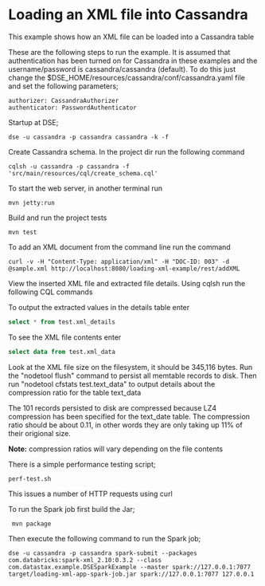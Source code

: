 # Loading an XML file into Cassandra

This example shows how an XML file can be loaded into a Cassandra table 

These are the following steps to run the example. It is assumed that 
authentication has been turned on for Cassandra in these examples and the 
username/password is cassandra/cassandra (default). To do this just change the 
$DSE_HOME/resources/cassandra/conf/cassandra.yaml file and set the following 
parameters;

  ```
  authorizer: CassandraAuthorizer
  authenticator: PasswordAuthenticator
  ```
  
Startup at DSE;

  ```
  dse -u cassandra -p cassandra cassandra -k -f
  ```

Create Cassandra schema. In the project dir run the following command

  ```
  cqlsh -u cassandra -p cassandra -f 'src/main/resources/cql/create_schema.cql'
  ```

To start the web server, in another terminal run 

  ```
  mvn jetty:run
  ```

Build and run the project tests

  ```
  mvn test
  ```

To add an XML document from the command line run the command

  ```
  curl -v -H "Content-Type: application/xml" -H "DOC-ID: 003" -d @sample.xml http://localhost:8080/loading-xml-example/rest/addXML
  ```

View the inserted XML file and extracted file details. Using cqlsh run the following CQL commands
  
To output the extracted values in the details table enter

  ```sql
  select * from test.xml_details
  ```
To see the XML file contents enter
  
  ```sql 
  select data from test.xml_data
  ```
    
Look at the XML file size on the filesystem, it should be 345,116 bytes. Run the "nodetool flush" command 
to persist all memtable records to disk. Then run "nodetool cfstats test.text_data" to output details about 
the compression ratio for the table text_data
   
The 101 records persisted to disk are compressed because LZ4 compression has been specified
for the text_date table. The compression ratio should be about 0.11, in other words they are only taking
up 11% of their origional size.
   
**Note:** compression ratios will vary depending on the file contents

There is a simple performance testing script;

  ```
  perf-test.sh
  ```
  
This issues a number of HTTP requests using curl

To run the Spark job first build the Jar;

 ```
  mvn package
  ```
  
Then execute the following command to run the Spark job;

  ```
  dse -u cassandra -p cassandra spark-submit --packages com.databricks:spark-xml_2.10:0.3.2 --class com.datastax.example.DSESparkExample --master spark://127.0.0.1:7077 target/loading-xml-app-spark-job.jar spark://127.0.0.1:7077 127.0.0.1
  ```
